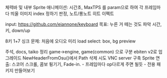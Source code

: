 체력바 및 내부
Sprite 애니메이션: 시간초, MaxTPS 를 param으로 하여 각 프레임마다 띄울 이미지 index 정하기 
판정,  노트/롱노트 히트 이펙트

input: https://github.com/eiannone/keyboard 
목표: 누른 거 떼는 것도 파악
시간, 키, down/up

8키 1+7
싱크 문제: 처음에 오디오 미리 load
select: box, bg preview

주석, docs, taiko 정리
game->engine, game(common) 으로 구분
ebiten v2로 업그레이드
NewHeaderFromOsu()에서 Path 삭제 시도
VNC server 구축
Sprite 연출: 스코어 스크롤, 콤보 튕기기, Fade-in.
    - 프레임마다 op다르게 주면 될듯
    - 전용 패키지 만들어보기